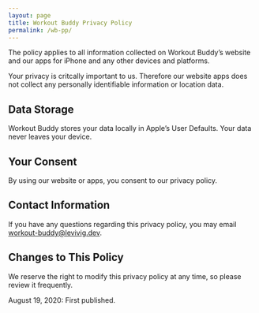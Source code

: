 ```yaml
---
layout: page
title: Workout Buddy Privacy Policy
permalink: /wb-pp/
---
```



The policy applies to all information collected on Workout Buddy’s website and our apps for iPhone and any other devices and platforms.

Your privacy is critcally important to us. Therefore our website apps does not collect any personally identifiable information or location data.

## Data Storage

Workout Buddy stores your data locally in Apple’s User Defaults. Your data never leaves your device.

## Your Consent

By using our website or apps, you consent to our privacy policy.

## Contact Information

If you have any questions regarding this privacy policy, you may email workout-buddy@levivig.dev.

## Changes to This Policy

We reserve the right to modify this privacy policy at any time, so please review it frequently.

August 19, 2020: First published.